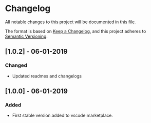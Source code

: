 # Changelog
All notable changes to this project will be documented in this file.

The format is based on [Keep a Changelog](https://keepachangelog.com/en/1.0.0/),
and this project adheres to [Semantic Versioning](https://semver.org/spec/v2.0.0.html).

## [1.0.2] - 06-01-2019
### Changed
- Updated readmes and changelogs

## [1.0.0] - 06-01-2019
### Added
- First stable version added to vscode marketplace.
